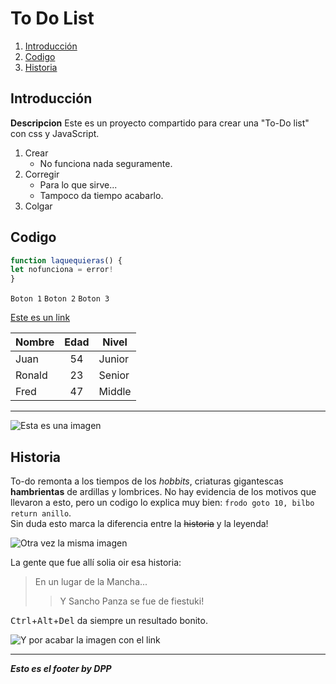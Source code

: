 # To Do List

1. [Introducción](#Introducción)
2. [Codigo](#Codigo)
3. [Historia](#Historia)

## Introducción

**Descripcion**
Este es un proyecto compartido para crear una "To-Do list" con css y JavaScript.

1. Crear
    - No funciona nada seguramente.
3. Corregir
    + Para lo que sirve...
    + Tampoco da tiempo acabarlo.
4. Colgar




## Codigo
```javascript
function laquequieras() {
let nofunciona = error!
}
```

`Boton 1` `Boton 2` `Boton 3`

[Este es un link](https://www.site.com "Un sitio")

Nombre|Edad|Nivel
---|:---:|---
Juan|54|Junior
Ronald|23|Senior
Fred|47|Middle
---

![Esta es una imagen][1]

## Historia
To-do remonta a los tiempos de los *hobbits*, criaturas gigantescas **hambrientas** de ardillas y lombrices.
No hay evidencia de los motivos que llevaron a esto, pero un codigo lo explica muy bien: ``frodo goto 10, bilbo return anillo``.  
Sin duda esto marca la diferencia entre la ~~historia~~ y la leyenda!

![Otra vez la misma imagen][1]

La gente que fue allí solia oir esa historia:
>En un lugar de la Mancha...
>> Y Sancho Panza se fue de fiestuki!

<kbd>Ctrl</kbd>+<kbd>Alt</kbd>+<kbd>Del</kbd> da siempre un resultado bonito.

![Y por acabar la imagen con el link](https://placehold.co/200)

[1]: https://placehold.co/200

---
***Esto es el footer by DPP***
